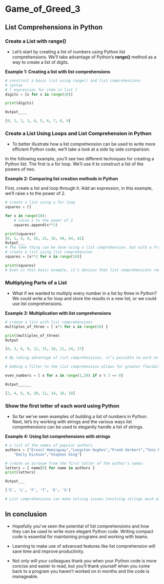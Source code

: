 # Game_of_Greed_3

## List Comprehensions in Python

### **Create a List with range()**

- Let’s start by creating a list of numbers using Python list comprehensions. We’ll take advantage of Python’s **range()** method as a way to create a list of digits.

**Example 1: Creating a list with list comprehensions**

```python
# construct a basic list using range() and list comprehensions
# syntax
# [ expression for item in list ]
digits = [x for x in range(10)]

print(digits)

Output____

[0, 1, 2, 3, 4, 5, 6, 7, 8, 9]
```

### **Create a List Using Loops and List Comprehension in Python**

- To better illustrate how a list comprehension can be used to write more efficient Python code, we’ll take a look at a side by side comparison. 

In the following example, you’ll see two different techniques for creating a Python list. The first is a for loop. We’ll use it to construct a list of the powers of two.

**Example 2: Comparing list creation methods in Python**

First, create a list and loop through it. Add an expression, in this example, we’ll raise x to the power of 2.


```python
# create a list using a for loop
squares = []

for x in range(10):
    # raise x to the power of 2
    squares.append(x**2)

print(squares)
[0, 1, 4, 9, 16, 25, 36, 49, 64, 81]
Output___
# The same thing can be done using a list comprehension, but with a fraction of the code. Let’s take a look at how to create a list of squares using the list comprehension method.
# create a list using list comprehension
squares = [x**2 for x in range(10)]

print(squares)
# Even in this basic example, it’s obvious that list comprehensions reduce the code necessary to complete rather complicated task when working with a list.
```

### **Multiplying Parts of a List**

- What if we wanted to multiply every number in a list by three in Python? We could write a for loop and store the results in a new list, or we could use list comprehensions.

**Example 3: Multiplication with list comprehensions**

```python
# create a list with list comprehensions
multiples_of_three = [ x*3 for x in range(10) ]

print(multiples_of_three)
Output

[0, 3, 6, 9, 12, 15, 18, 21, 24, 27]

# By taking advantage of list comprehensions, it’s possible to work on only part of a list. For instance, if you only wanted the even numbers in a given range, you could find them using a filter.

# Adding a filter to the list comprehension allows for greater flexibility. By using filters, we can select certain items from the list, while excluding others. This is an advanced feature of lists in Python.

even_numbers = [ x for x in range(1,20) if x % 2 == 0]

Output______

[2, 4, 6, 8, 10, 12, 14, 16, 18]
```
### **Show the first letter of each word using Python**


- So far we’ve seen examples of building a list of numbers in Python. Next, let’s try working with strings and the various ways list comprehensions can be used to elegantly handle a list of strings.

**Example 4: Using list comprehensions with strings**

```python
# a list of the names of popular authors
authors = ["Ernest Hemingway","Langston Hughes","Frank Herbert","Toni Morrison",
    "Emily Dickson","Stephen King"]

# create an acronym from the first letter of the author's names
letters = [ name[0] for name in authors ]
print(letters)

Output___

['E', 'L', 'F', 'T', 'E', 'S']

# List comprehensions can make solving issues involving strings much easier using simplified expressions. These methods can save time and precious lines of code.
```

## In conclusion

* Hopefully you’ve seen the potential of list comprehensions and how they can be used to write more elegant Python code. Writing compact code is essential for maintaining programs and working with teams. 

* Learning to make use of advanced features like list comprehension will save time and improve productivity. 

* Not only will your colleagues thank you when your Python code is more concise and easier to read, but you’ll thank yourself when you come back to a program you haven’t worked on in months and the code is manageable.